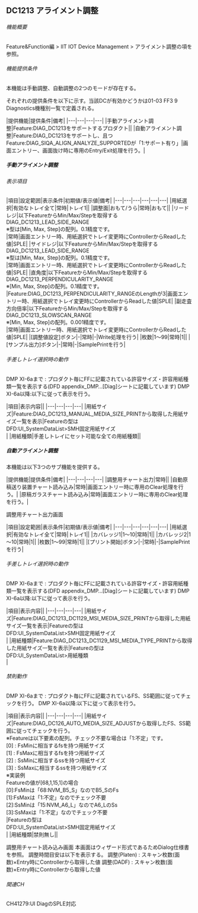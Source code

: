 ## DC1213 アライメント調整 

###### 機能概要

Feature&Function編 > IIT IOT Device Management >
アライメント調整の項を参照。

###### 機能提供条件

本機能は手動調整、自動調整の2つのモードが存在する。

それぞれの提供条件を以下に示す。当該DCが有効かどうかは01-03 FF3 9
Diagnostics機種別一覧で定義される。

|提供機能|提供条件|備考|
|---|---|---|---|
|手動アライメント調整|Feature:DIAG_DC1213をサポートするプロダクト||
|自動アライメント調整|Feature:DIAG_DC1213をサポートし、且つFeature:DIAG_SIQA_ALIGN_ANALYZE_SUPPORTEDが「1:サポート有り」|画面エントリー、画面抜け時に専用のEntry/Exit処理を行う。|


##### 手動アライメント調整
###### 表示項目

|項目|設定範囲|表示条件|初期値/表示値|備考|
|---|---|---|---|---|---|
|用紙選択|有効なトレイ全て|常時|トレイ1||
|調整面|おもて/うら|常時|おもて||
|リードレジ|以下FeatureからMin/Max/Stepを取得する<br/>DIAG_DC1213_LEAD_SIDE_RANGE<br/>※型は[Min, Max, Step]の配列。0.1精度です。<br/>|常時|画面エントリー時、用紙選択でトレイ変更時にControllerからReadした値|<CH41279>SPLE|
|サイドレジ|以下FeatureからMin/Max/Stepを取得する<br/>DIAG_DC1213_LEAD_SIDE_RANGE<br/>※型は[Min, Max, Step]の配列。0.1精度です。<br/>|常時|画面エントリー時、用紙選択でトレイ変更時にControllerからReadした値|<CH41279>SPLE|
|直角度|以下FeatureからMin/Max/Stepを取得する<br/>DIAG_DC1213_PERPENDICULARITY_RANGE<br/>※[Min, Max, Step]の配列。0.1精度です。<br/>|Feature:DIAG_DC1213_PERPENDICULARITY_RANGEのLengthが3|画面エントリー時、用紙選択でトレイ変更時にControllerからReadした値|<CH41279>SPLE|
|副走査方向倍率|以下FeatureからMin/Max/Stepを取得する<br/>DIAG_DC1213_SLOWSCAN_RANGE<br/>※[Min, Max, Step]の配列。0.001精度です。<br/>|常時|画面エントリー時、用紙選択でトレイ変更時にControllerからReadした値|<CH41279>SPLE|
|[調整値設定]ボタン|-|常時|-|Write処理を行う|
|枚数|1～99|常時|1||
|[サンプル出力]ボタン|-|常時|-|SamplePrintを行う|

###### 手差しトレイ選択時の動作
DMP XI-6aまで :
プロダクト毎にFFに記載されている許容サイズ・許容用紙種類一覧を表示する(DFD
appendix\_DMP…\[Diag\]シートに記載しています)
DMP XI-6a以降:以下に従って表示を行う。

|項目|表示内容||
|---|---|---|---|
|用紙サイズ|Feature:DIAG_DC1213_MANUAL_MEDIA_SIZE_PRINTから取得した用紙サイズ一覧を表示|Featureの型は<br/>DFD:UI_SystemDataList>SMH固定用紙サイズ<br/>|
|用紙種類|手差しトレイにセット可能な全ての用紙種類||


##### 自動アライメント調整

本機能は以下3つのサブ機能を提供する。

|提供機能|提供条件|備考|
|---|---|---|---|
|調整用チャート出力|常時||
|自動原稿送り装置チャート読み込み|常時|画面エントリー時に専用のClear処理を行う。|
|原稿ガラスチャート読み込み|常時|画面エントリー時に専用のClear処理を行う。|

調整用チャート出力画面

|項目|設定範囲|表示条件|初期値/表示値|備考|
|---|---|---|---|---|---|
|用紙選択|有効なトレイ全て|常時|トレイ1||
|カバレッジ1|1～10|常時|1||
|カバレッジ2|1～10|常時|1||
|枚数|1～99|常時|1||
|[プリント開始]ボタン|-|常時|-|SamplePrintを行う|

###### 手差しトレイ選択時の動作
DMP XI-6aまで :
プロダクト毎にFFに記載されている許容サイズ・許容用紙種類一覧を表示する(DFD
appendix\_DMP…\[Diag\]シートに記載しています)
DMP XI-6a以降:以下に従って表示を行う。

|項目|表示内容||
|---|---|---|---|
|用紙サイズ|Feature:DIAG_DC1213_DC1129_MSI_MEDIA_SIZE_PRINTから取得した用紙サイズ一覧を表示|Featureの型は<br/>DFD:UI_SystemDataList>SMH固定用紙サイズ<br/>|
|用紙種類|Feature:DIAG_DC1213_DC1129_MSI_MEDIA_TYPE_PRINTから取得した用紙サイズ一覧を表示|Featureの型は<br/>DFD:UI_SystemDataList>用紙種類<br/>|

###### 禁則動作
DMP XI-6aまで :
プロダクト毎にFFに記載されているFS、SS範囲に従ってチェックを行う。
DMP XI-6a以降:以下に従って表示を行う。

|項目|表示内容||
|---|---|---|---|
|用紙サイズ|Feature:DIAG_DC126_AUTO_MEDIA_SIZE_ADJUSTから取得したFS、SS範囲に従ってチェックを行う。<br/>※Featureは以下要素の配列。チェック不要な場合は「1:不定」です。<br/>[0] : FsMinに相当するfsを持つ用紙サイズ<br/>[1] : FsMaxに相当するfsを持つ用紙サイズ<br/>[2] : SsMinに相当するssを持つ用紙サイズ<br/>[3] : SsMaxに相当するssを持つ用紙サイズ<br/>※実装例<br/>Featureの値が[68,1,15,1]の場合<br/>[0]:FsMinは「68:NVM_B5_S」なのでB5_SのFs<br/>[1]:FsMaxは「1:不定」なのでチェック不要<br/>[2]:SsMinは「15:NVM_A6_L」なのでA6_LのSs<br/>[3]:SsMaxは「1:不定」なのでチェック不要<br/>|Featureの型は<br/>DFD:UI_SystemDataList>SMH固定用紙サイズ<br/>|
|用紙種類|禁則無し||

調整用チャート読み込み画面
本画面はウィザード形式であるためDialog仕様書を参照。
調整時間目安は以下を表示する。
調整(Platen) :
スキャン枚数(面数)×Entry時にControllerから取得した値
調整(DADF) : スキャン枚数(面数)×Entry時にControllerから取得した値

###### 関連CH

CH41279:UI DiagのSPLE対応
